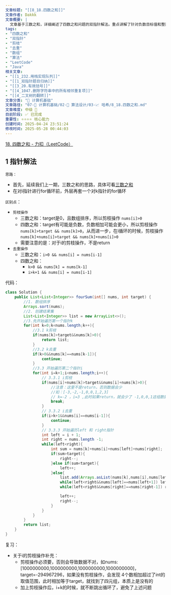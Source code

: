 ```yaml
---
文章标题: "[[8_18.四数之和]]" 
文章作者: Dakkk
文章概要: |
  文章基于三数之和，详细阐述了四数之和问题的双指针解法。重点讲解了针对负数目标值和整数溢出的剪枝策略，以及多层循环中的去重处理。提供了Java代码实现，强调了正确剪枝和去重在避免遗漏解和保证效率方面的重要性。
tags:
- "四数之和"
- "双指针"
- "剪枝"
- "去重"
- "数组"
- "算法"
- "LeetCode"
- "Java"
相关文章:
- "[[1_232.用栈实现队列]]"
- "[[1_双指针题目归纳]]"
- "[[3_20.有效括号]]"
- "[[4_1047.删除字符串中的所有相邻重复项]]"
- "[[4_二叉树的翻转]]"
文章分类: "📐 计算机基础"
文章路径: "07-📐 计算机基础/02-🧮 算法设计/03-📈 哈希/8_18.四数之和.md"
文章难度: 中级 🌳
目前阶段: ✅ 已完成
重要性: ⭐⭐⭐⭐ 核心能力
创建时间: 2025-04-24 23:51:24
修改时间: 2025-05-28 00:44:03
---
```


[18. 四数之和 - 力扣（LeetCode）](https://leetcode.cn/problems/4sum/description/)
## 1 指针解法

`思路：`
- 首先，延续我们上一期，三数之和的思路，具体可看[三数之和](7_15.三数之和.md#2.%20双指针法)
- 在对i指针进行for循环前，外层再套一个对k指针的for循环

`区别点`：
- `剪枝操作`
	- 三数之和：target是0，且数组排序，所以剪枝操作 `nums[i]>0`
	- 四数之和：target有可能是负数，负数相加可能会更小，所以剪枝操作 `nums[k]>target && nums[k]>0`，从而进一步，在i循环的时候，剪枝操作 `nums[k]+nums[i]>target && nums[k]+nums[i]>0`
	- 需要注意的是：对于i的剪枝操作，不是return
- `去重操作`
	- 三数之和：`i>0 && nums[i] = nums[i-1]`
	- 四数之和：
		-  `k>0 && nums[k] = nums[k-1]`
		-  `i>k+1 && nums[i] = nums[i-1]`

代码：
```java
class Solution {
    public List<List<Integer>> fourSum(int[] nums, int target) {
        //1. 数组排序
        Arrays.sort(nums);
        //2. 创建结果集
        List<List<Integer>> list = new ArrayList<>();
        //3.先开始遍历第一个指针k
        for(int k=0;k<nums.length;k++){
            //3.1 k剪枝
            if(nums[k]>target&&nums[k]>0){
                return list;
            }
            //3.2 k去重
            if(k>0&&nums[k]==nums[k-1]){
                continue;
            }
            //3.3 开始遍历第二个指针i
            for(int i=k+1;i<nums.length;i++){
                // 3.3.1 i剪枝
                if(nums[i]+nums[k]>target&&nums[i]+nums[k]>0){
                    //注意：这里不是return，否则数据会少
                    //如：[-3,-2,-1,0,0,1,2,3]
                    // k=-2 ，i=3 ,此时如果return，就会少了 -1,0,0,1这组数据
                    break;
                }
                // 3.3.2 i去重
                if(i>k+1&&nums[i]==nums[i-1]){
                    continue;
                }
                // 3.3.3 开始遍历left 和 right指针
                int left = i + 1;
                int right = nums.length -1;
                while(left<right){
                    int sum = nums[k]+nums[i]+nums[left]+nums[right];
                    if(sum>target){
                        right--;
                    }else if(sum<target){
                        left++;
                    }else{
                        list.add(Arrays.asList(nums[k],nums[i],nums[left],nums[right]));
                        while(left<right&&nums[left]==nums[left+1]) left++;
                        while(left<right&&nums[right]==nums[right-1]) right--;

                        left++;
                        right--;
                    }
                }
            }
        }
        return list;
    }
}
```

复习：
- 关于i的剪枝操作补充：
	- 剪枝操作必须要，否则会导致数据不对，如nums:[1000000000,1000000000,1000000000,1000000000]，target=-294967296，如果没有剪枝操作，会发现 4个数相加超过了int的取值范围，此时相加等于target，就找到了四元组，本质上是没有的
	- 加上剪枝操作后，i+k的时候，就不断跳出循环了，避免了上述问题
